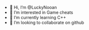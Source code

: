 - 👋 Hi, I’m @LuckyNooan
- 👀 I’m interested in Game cheats
- 🌱 I’m currently learning C++
- 💞️ I’m looking to collaborate on github
